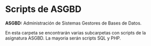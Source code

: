 # Scripts de ASGBD

**ASGBD:** Administración de Sistemas Gestores de Bases de Datos.

En esta carpeta se encontrarán varias subcarpetas con scripts de la asignatura ASGBD. La mayoria serán scripts SQL y PHP.

